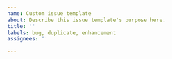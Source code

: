 ```yaml
---
name: Custom issue template
about: Describe this issue template's purpose here.
title: ''
labels: bug, duplicate, enhancement
assignees: ''

---
```



